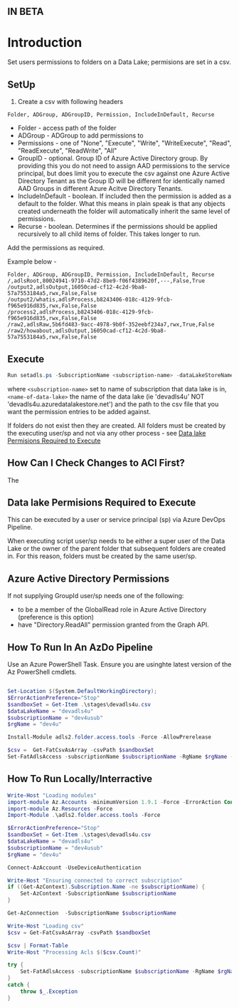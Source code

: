 ## IN BETA

# Introduction 

Set users permissions to folders on a Data Lake; permisions are set in a csv.

## SetUp
1. Create a csv with following headers


```
Folder, ADGroup, ADGroupID, Permission, IncludeInDefault, Recurse

```
 - Folder - access path of the folder
 - ADGroup - ADGroup to add permissions to
 - Permissions - one of "None", "Execute", "Write", "WriteExecute", "Read", "ReadExecute", "ReadWrite", "All"
 - GroupID - optional. Group ID of Azure Active Directory group. By providing this you do not need to assign AAD permissions to the service principal, but does limit you to execute the csv against one Azure Active Directory Tenant as the Group ID will be different for identically named AAD Groups in different Azure Acitve Directory Tenants.
 - IncludeInDefault - boolean. If included then the permission is added as a default to the folder. What this means in plain speak is that any objects created underneath the folder will automatically inherit the same level of permissions.
 - Recurse - boolean. Determines if the permissions should be applied recursively to all child items of folder. This takes longer to run.

 Add the permissions as required.


Example below - 
```
Folder, ADGroup, ADGroupID, Permission, IncludeInDefault, Recurse
/,adlsRoot,80024941-9710-47d2-8be9-f06f4389620f,---,False,True
/output2,adlsOutput,16050cad-cf12-4c2d-9ba8-57a7553184a5,rwx,False,False
/output2/whatis,adlsProcess,b8243406-018c-4129-9fcb-f965e916d835,rwx,False,False
/process2,adlsProcess,b8243406-018c-4129-9fcb-f965e916d835,rwx,False,False
/raw2,adlsRaw,5b6fd483-9acc-4978-9b0f-352eebf234a7,rwx,True,False
/raw2/howabout,adlsOutput,16050cad-cf12-4c2d-9ba8-57a7553184a5,rwx,False,False
```

 ## Execute

```powershell
Run setadls.ps -SubscriptionName <subscription-name> -dataLakeStoreName <name-of-data-lake> -csv <path-to-csv-file>
```
where ```<subscription-name>``` set to name of subscription that data lake is in, ```<name-of-data-lake>``` the name of the data lake (ie 'devadls4u' NOT 'devadls4u.azuredatalakestore.net') and the path to the csv file that you want the permission entries to be added against.

If folders do not exist then they are created. All folders must be created by the executing user/sp and not via any other process - see [Data lake Permisions Required to Execute](#Data-lake-Permisions-Required-to-Execute)

## How Can I Check Changes to ACl First?

The 

## Data lake Permisions Required to Execute
This can be executed by a user or service principal (sp) via Azure DevOps Pipeline.

When executing script user/sp needs to be either a super user of the Data Lake or the owner of the parent folder that subsequent folders are created in. For this reason, folders must be created by the same user/sp.

## Azure Active Directory Permissions
If not supplying GroupId user/sp needs one of the following:
 - to be a member of the GlobalRead role in Azure Active Directory (preference is this option)
 - have "Directory.ReadAll" permission granted from the Graph API.


## How To Run In An AzDo Pipeline

Use an Azure PowerShell Task. Ensure you are usinghte latest version of the Az PowerShell cmdlets.

```powershell

Set-Location $(System.DefaultWorkingDirectory);
$ErrorActionPreference="Stop"
$sandboxSet = Get-Item .\stages\devadls4u.csv
$dataLakeName = "devadls4u"
$subscriptionName = "dev4usub"
$rgName = "dev4u"

Install-Module adls2.folder.access.tools -Force -AllowPrerelease

$csv =  Get-FatCsvAsArray -csvPath $sandboxSet
Set-FatAdlsAccess -subscriptionName $subscriptionName -RgName $rgName -dataLakeStoreName $dataLakeName -aclFolders $csv -entryType "acl" -Verbose
```

## How To Run Locally/Interractive

```powershell
Write-Host "Loading modules"
import-module Az.Accounts -minimumVersion 1.9.1 -Force -ErrorAction Continue
import-module Az.Resources -Force
Import-Module .\adls2.folder.access.tools -Force

$ErrorActionPreference="Stop"
$sandboxSet = Get-Item .\stages\devadls4u.csv
$dataLakeName = "devadls4u"
$subscriptionName = "dev4usub"
$rgName = "dev4u"

Connect-AzAccount -UseDeviceAuthentication

Write-Host "Ensuring connected to correct subscription"
if ((Get-AzContext).Subscription.Name -ne $subscriptionName) {
    Set-AzContext -SubscriptionName $subscriptionName
}

Get-AzConnection  -SubscriptionName $subscriptionName

Write-Host "Loading csv"
$csv = Get-FatCsvAsArray -csvPath $sandboxSet

$csv | Format-Table
Write-Host "Processing Acls $($csv.Count)"

try {
    Set-FatAdlsAccess -subscriptionName $subscriptionName -RgName $rgName -dataLakeStoreName $dataLakeName -aclFolders $csv -entryType "acl" -Verbose -RemoveAcls:$removeAcls -WhatIf:$WhatIf
}
catch {
    throw $_.Exception
}

```